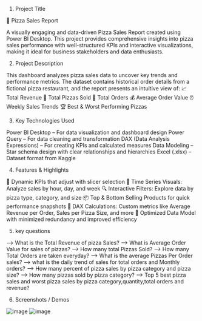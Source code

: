 1. Project Title
   
🍕 Pizza Sales Report 

A visually engaging and data-driven Pizza Sales Report created using Power BI Desktop. This project provides comprehensive insights into pizza sales performance with well-structured KPIs and interactive visualizations, making it ideal for business stakeholders and data enthusiasts.

2. Project Description
   
This dashboard analyzes pizza sales data to uncover key trends and performance metrics. The dataset contains historical order details from a fictional pizza restaurant, and the report presents an intuitive view of:
📈 Total Revenue
🍕 Total Pizzas Sold
👥 Total Orders
💰 Average Order Value
⏰ Weekly Sales Trends
🏆 Best & Worst Performing Pizzas

3. Key Technologies Used
   
Power BI Desktop – For data visualization and dashboard design
Power Query – For data cleaning and transformation
DAX (Data Analysis Expressions) – For creating KPIs and calculated measures
Data Modeling – Star schema design with clear relationships and hierarchies
Excel (.xlsx) – Dataset format from Kaggle

4. Features & Highlights
   
🚀 Dynamic KPIs that adjust with slicer selection
🧭 Time Series Visuals: Analyze sales by hour, day, and week
🔍 Interactive Filters: Explore data by pizza type, category, and size
📦 Top & Bottom Selling Products for quick performance snapshots
🧮 DAX Calculations: Custom metrics like Average Revenue per Order, Sales per Pizza Size, and more
📁 Optimized Data Model with minimized redundancy and improved efficiency

5. key questions
  
--> What is the Total Revenue of pizza Sales?
--> What is Average Order Value for sales of pizzas?
--> How many total Pizzas Sold?
--> How many Total Orders are taken everyday?
--> What is the average Pizzas Per Order sales?
--> what is the daily trend of sales for total orders and Monthly orders?
--> How many percent of pizza sales by pizza category and pizza size?
--> How many pizzas sold by pizza category?
--> Top 5 best pizza sales and worst pizza sales by pizza category,quantity,total orders and revenue?

6. Screenshots / Demos
   
![image](https://github.com/user-attachments/assets/5dc235d9-a6cc-483c-9b3f-621bc3270eca)
![image](https://github.com/user-attachments/assets/f8c2aa4a-cc63-4772-9572-a90f4b3f7104)

